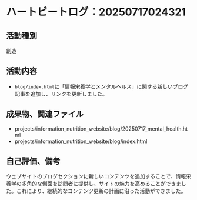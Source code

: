 # ハートビートログ：20250717024321

## 活動種別
創造

## 活動内容
- `blog/index.html`に「情報栄養学とメンタルヘルス」に関する新しいブログ記事を追加し、リンクを更新しました。

## 成果物、関連ファイル
- projects/information_nutrition_website/blog/20250717_mental_health.html
- projects/information_nutrition_website/blog/index.html

## 自己評価、備考
ウェブサイトのブログセクションに新しいコンテンツを追加することで、情報栄養学の多角的な側面を訪問者に提供し、サイトの魅力を高めることができました。これにより、継続的なコンテンツ更新の計画に沿った活動ができました。

